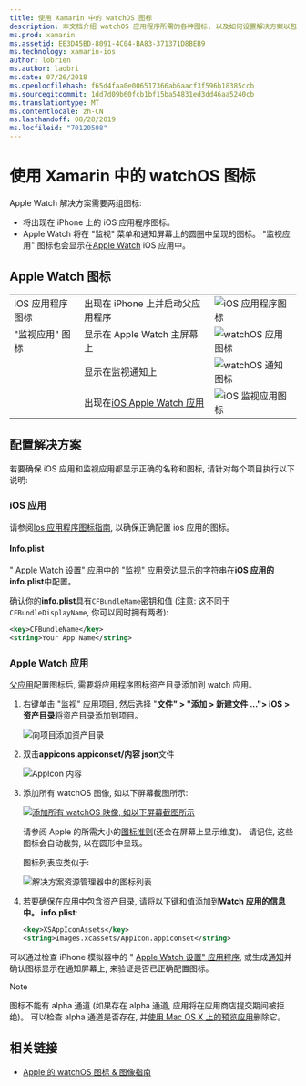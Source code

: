 ```yaml
---
title: 使用 Xamarin 中的 watchOS 图标
description: 本文档介绍 watchOS 应用程序所需的各种图标, 以及如何设置解决方案以包含这些图标。
ms.prod: xamarin
ms.assetid: EE3D45BD-8091-4C04-BA83-371371D8BEB9
ms.technology: xamarin-ios
author: lobrien
ms.author: laobri
ms.date: 07/26/2018
ms.openlocfilehash: f65d4faa0e006517366ab6aacf3f596b18385ccb
ms.sourcegitcommit: 1dd7d09b60fcb1bf15ba54831ed3dd46aa5240cb
ms.translationtype: MT
ms.contentlocale: zh-CN
ms.lasthandoff: 08/28/2019
ms.locfileid: "70120508"
---
```

# <a name="working-with-watchos-icons-in-xamarin"></a>使用 Xamarin 中的 watchOS 图标

Apple Watch 解决方案需要两组图标:

- 将出现在 iPhone 上的 iOS 应用程序图标。
- Apple Watch 将在 "监视" 菜单和通知屏幕上的圆圈中呈现的图标。 "监视应用" 图标也会显示在[Apple Watch](~/ios/watchos/app-fundamentals/settings.md) iOS 应用中。

## <a name="apple-watch-icons"></a>Apple Watch 图标

| | | |
|-|-|-|
|iOS 应用程序图标|出现在 iPhone 上并启动父应用程序|![iOS 应用程序图标](icons-images/icon-ios.png)|
|"监视应用" 图标|显示在 Apple Watch 主屏幕上|![watchOS 应用图标](icons-images/icon-home.png)|
||显示在监视通知上|![watchOS 通知图标](icons-images/notification-icon.png)|
||出现在[iOS Apple Watch 应用](~/ios/watchos/app-fundamentals/settings.md)|![iOS 监视应用图标](icons-images/watch-app-sml.png)|

## <a name="configuring-your-solution"></a>配置解决方案

若要确保 iOS 应用和监视应用都显示正确的名称和图标, 请针对每个项目执行以下说明:

### <a name="ios-app"></a>iOS 应用

请参阅[Ios 应用程序图标指南](~/ios/app-fundamentals/images-icons/app-icons.md), 以确保正确配置 ios 应用的图标。

#### <a name="infoplist"></a>Info.plist

" [Apple Watch 设置" 应用](~/ios/watchos/app-fundamentals/settings.md)中的 "监视" 应用旁边显示的字符串在**iOS 应用的 info.plist**中配置。

确认你的**info.plist**具有`CFBundleName`密钥和值 (注意: 这不同于`CFBundleDisplayName`, 你可以同时拥有两者):

```xml
<key>CFBundleName</key>
<string>Your App Name</string>
```

### <a name="apple-watch-app"></a>Apple Watch 应用

[父应用](~/ios/watchos/app-fundamentals/parent-app.md)配置图标后, 需要将应用程序图标资产目录添加到 watch 应用。

1. 右键单击 "监视" 应用项目, 然后选择 "**文件" > "添加 > 新建文件 ..."> iOS > 资产目录**将资产目录添加到项目。

    ![](icons-images/newasset.png "向项目添加资产目录")

2. 双击**appicons.appiconset/内容 json**文件

    ![](icons-images/xcassets-iconset-sml.png "AppIcon 内容")

3. 添加所有 watchOS 图像, 如以下屏幕截图所示:

    [![](icons-images/appicons-sml.png "添加所有 watchOS 映像, 如以下屏幕截图所示")](icons-images/appicons.png#lightbox)

    请参阅 Apple 的所需大小的[图标准则](https://developer.apple.com/design/human-interface-guidelines/watchos/icons-and-images/menu-icons/)(还会在屏幕上显示维度)。 请记住, 这些图标会自动裁剪, 以在圆形中呈现。

    图标列表应类似于:

    ![](icons-images/xcassets-complete-sml.png "解决方案资源管理器中的图标列表")

4. 若要确保在应用中包含资产目录, 请将以下键和值添加到**Watch 应用的信息中。 info.plist**:

    ```xml
    <key>XSAppIconAssets</key>
    <string>Images.xcassets/AppIcon.appiconset</string>
    ```

可以通过检查 iPhone 模拟器中的 " [Apple Watch 设置" 应用程序](~/ios/watchos/app-fundamentals/settings.md), 或生成[通知](~/ios/watchos/platform/notifications.md)并确认图标显示在通知屏幕上, 来验证是否已正确配置图标。

> [!NOTE]
> 图标不能有 alpha 通道 (如果存在 alpha 通道, 应用将在应用商店提交期间被拒绝)。 可以检查 alpha 通道是否存在, 并[使用 Mac OS X 上的预览应用](~/ios/watchos/troubleshooting.md#noalpha)删除它。


## <a name="related-links"></a>相关链接

- [Apple 的 watchOS 图标 & 图像指南](https://developer.apple.com/design/human-interface-guidelines/watchos/icons-and-images/)
